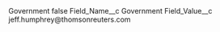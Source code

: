 <?xml version="1.0" encoding="UTF-8"?>
<CustomMetadata xmlns="http://soap.sforce.com/2006/04/metadata" xmlns:xsi="http://www.w3.org/2001/XMLSchema-instance" xmlns:xsd="http://www.w3.org/2001/XMLSchema">
    <label>Government</label>
    <protected>false</protected>
    <values>
        <field>Field_Name__c</field>
        <value xsi:type="xsd:string">Government</value>
    </values>
    <values>
        <field>Field_Value__c</field>
        <value xsi:type="xsd:string">jeff.humphrey@thomsonreuters.com</value>
    </values>
</CustomMetadata>
